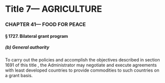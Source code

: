 
# Title 7— AGRICULTURE
### CHAPTER 41— FOOD FOR PEACE
#### § 1727. Bilateral grant program
##### (b) General authority

To carry out the policies and accomplish the objectives described in section 1691 of this title , the Administrator may negotiate and execute agreements with least developed countries to provide commodities to such countries on a grant basis.
